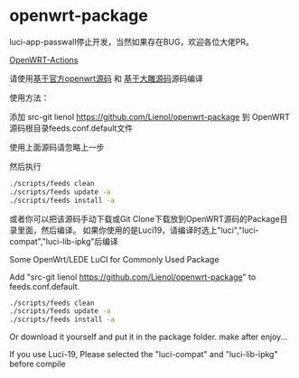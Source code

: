 # openwrt-package

luci-app-passwall停止开发，当然如果存在BUG，欢迎各位大佬PR。

[OpenWRT-Actions](https://github.com/Lienol/openwrt-actions/actions)

请使用[基于官方openwrt源码](https://github.com/Lienol/openwrt) 和 [基于大雕源码](https://github.com/Lienol/openwrt/tree/dev-lean-lede)源码编译

使用方法：

添加 src-git lienol https://github.com/Lienol/openwrt-package 到 OpenWRT源码根目录feeds.conf.default文件

使用上面源码请忽略上一步

然后执行
```bash
./scripts/feeds clean
./scripts/feeds update -a
./scripts/feeds install -a
```
或者你可以把该源码手动下载或Git Clone下载放到OpenWRT源码的Package目录里面，然后编译。
如果你使用的是Luci19，请编译时选上"luci","luci-compat","luci-lib-ipkg"后编译


Some OpenWrt/LEDE LuCI for Commonly Used Package

Add "src-git lienol https://github.com/Lienol/openwrt-package" to feeds.conf.default.

```bash
./scripts/feeds clean
./scripts/feeds update -a
./scripts/feeds install -a
```

Or download it yourself and put it in the package folder.
make after enjoy...

If you use Luci-19, Please selected the "luci-compat" and "luci-lib-ipkg" before compile
